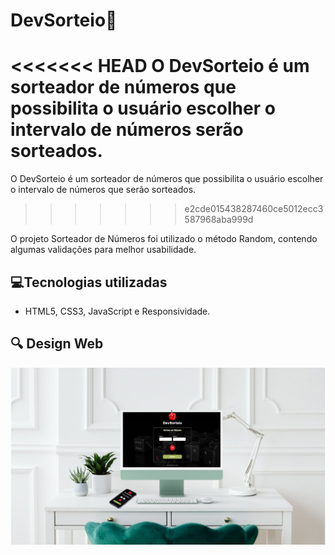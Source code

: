 
<h1> DevSorteio🔮</h1>

<<<<<<< HEAD
O DevSorteio é um sorteador de números que possibilita o usuário escolher o intervalo de números serão sorteados.
=======
O DevSorteio é um sorteador de números que possibilita o usuário escolher o intervalo de números que serão sorteados.
>>>>>>> e2cde015438287460ce5012ecc3587968aba999d

O projeto Sorteador de Números foi utilizado o método Random, contendo algumas validações para melhor usabilidade.

<h2>💻Tecnologias utilizadas</h2>
<ul>

<li>HTML5, CSS3, JavaScript e Responsividade.
</ul>
<h2>🔍 Design Web</h2>
<img src= "https://github.com/Suellenrosana/sorteador/blob/main/assets/apresentacao.jpg?raw=true">
